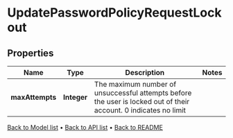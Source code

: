 

# UpdatePasswordPolicyRequestLockout


## Properties

| Name | Type | Description | Notes |
|------------ | ------------- | ------------- | -------------|
|**maxAttempts** | **Integer** | The maximum number of unsuccessful attempts before the user is locked out of their account.  0 indicates no limit |  |



[Back to Model list](../README.md#documentation-for-models) &#8226; [Back to API list](../README.md#documentation-for-api-endpoints) &#8226; [Back to README](../README.md)


